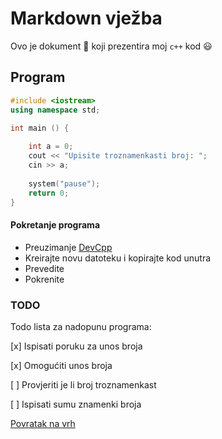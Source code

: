 # Markdown vježba

Ovo je dokument :memo: koji prezentira moj `c++` kod :smiley:

## Program

```cpp
#include <iostream>
using namespace std;

int main () {
    
    int a = 0;
    cout << "Upisite troznamenkasti broj: ";
    cin >> a;
    
    system("pause");
    return 0;
}
```
#### Pokretanje programa
- Preuzimanje [DevCpp](https://sourceforge.net/projects/orwelldevcpp/)
- Kreirajte novu datoteku i kopirajte kod unutra
- Prevedite
- Pokrenite

### TODO
Todo lista za nadopunu programa:

[x] Ispisati poruku za unos broja

[x] Omogućiti unos broja

[ ] Provjeriti je li broj troznamenkast

[ ] Ispisati sumu znamenki broja

[Povratak na vrh](#markdown-vjezba)
